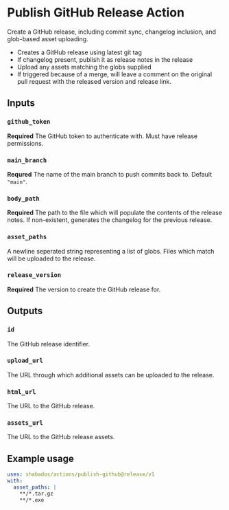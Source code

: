 # Publish GitHub Release Action

Create a GitHub release, including commit sync, changelog inclusion, and glob-based asset uploading.

- Creates a GitHub release using latest git tag
- If changelog present, publish it as release notes in the release
- Upload any assets matching the globs supplied
- If triggered because of a merge, will leave a comment on the original pull request with the released version and release link.

## Inputs

### `github_token`

**Required** The GitHub token to authenticate with. Must have release permissions.

### `main_branch`

**Requred** The name of the main branch to push commits back to. Default `"main"`.

### `body_path`

**Required** The path to the file which will populate the contents of the release notes. If non-existent, generates the changelog for the previous release.

### `asset_paths`

A newline seperated string representing a list of globs. Files which match will be uploaded to the release.

### `release_version`
**Required** The version to create the GitHub release for.

## Outputs

### `id`

The GitHub release identifier.

### `upload_url`

The URL through which additional assets can be uploaded to the release.

### `html_url`

The URL to the GitHub release.

### `assets_url`

The URL to the GitHub release assets.

## Example usage

```yaml
uses: shabados/actions/publish-github@release/v1
with:
  asset_paths: |
    **/*.tar.gz
    **/*.exe
```
